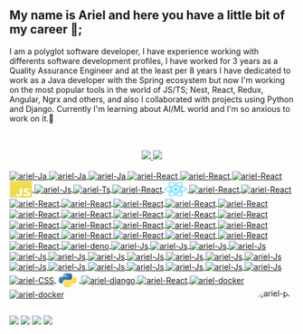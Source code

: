<div>
<br>
<h2>My name is Ariel and here you have a little bit of my career 🚀; </h2> 
I am a polyglot software developer, I have experience working with differents software development profiles, I have worked for 3 years as a Quality Assurance Engineer and at the least per 8 years I have dedicated to work as a Java developer with the Spring ecosystem but now I'm working on the most popular tools in the world of JS/TS; Nest, React, Redux, Angular, Ngrx and others, and also I collaborated with projects using Python and Django. Currently I'm learning about AI/ML world and I'm so anxious to work on it.🤖
</p>
<br><br>
<div align="center">
  <a href="https://github.com/reyduar">
  <img height="180em" src="https://github-readme-stats.vercel.app/api?username=reyduar&show_icons=true&theme=dark&include_all_commits=true&count_private=true"/>
  <img height="180em" src="https://github-readme-stats.vercel.app/api/top-langs/?username=reyduar&layout=compact&langs_count=7&theme=dark&include_all_commits=true&count_private=true"/>
</div>
</div>

<div style="display: inline_block"><br>
<img align="center" alt="ariel-Ja" height="30" width="40" src="https://cdn.jsdelivr.net/gh/devicons/devicon/icons/git/git-original.svg">
  <img align="center" alt="ariel-Ja" height="30" width="40" src="https://cdn.jsdelivr.net/gh/devicons/devicon/icons/java/java-original.svg">
  <img align="center" alt="ariel-Ja" height="30" width="40" src="https://cdn.jsdelivr.net/gh/devicons/devicon/icons/tomcat/tomcat-original.svg">
  <img align="center" alt="ariel-React" height="30" width="40" src="https://cdn.jsdelivr.net/gh/devicons/devicon/icons/spring/spring-original.svg">
  <img align="center" alt="ariel-React" height="30" width="40" src="https://cdn.jsdelivr.net/gh/devicons/devicon/icons/selenium/selenium-original.svg">
  <img align="center" alt="ariel-React" height="30" width="40" src="https://cdn.jsdelivr.net/gh/devicons/devicon/icons/apachekafka/apachekafka-original.svg">
  <img align="center" alt="ariel-Js" height="30" width="40" src="https://raw.githubusercontent.com/devicons/devicon/master/icons/javascript/javascript-plain.svg">
  <img align="center" alt="ariel-Js" height="30" width="40" src="https://cdn.jsdelivr.net/gh/devicons/devicon/icons/typescript/typescript-plain.svg">
  <img align="center" alt="ariel-Ts" height="30" width="40" src="https://cdn.jsdelivr.net/gh/devicons/devicon/icons/webpack/webpack-plain.svg">
  <img align="center" alt="ariel-React" height="30" width="40" src="https://cdn.jsdelivr.net/gh/devicons/devicon/icons/vuejs/vuejs-original.svg">
  <img align="center" alt="ariel-React" height="30" width="40" src="https://raw.githubusercontent.com/devicons/devicon/master/icons/react/react-original.svg">
  <img align="center" alt="ariel-React" height="30" width="40" src="https://cdn.jsdelivr.net/gh/devicons/devicon/icons/redux/redux-original.svg">
  <img align="center" alt="ariel-React" height="30" width="40" src="https://cdn.jsdelivr.net/gh/devicons/devicon/icons/jest/jest-plain.svg">
  <img align="center" alt="ariel-React" height="30" width="40" src="https://cdn.jsdelivr.net/gh/devicons/devicon/icons/materialui/materialui-original.svg">
  <img align="center" alt="ariel-React" height="30" width="40" src="https://cdn.jsdelivr.net/gh/devicons/devicon/icons/jasmine/jasmine-plain.svg">
  <img align="center" alt="ariel-React" height="30" width="40" src="https://cdn.jsdelivr.net/gh/devicons/devicon/icons/karma/karma-plain.svg">
  <img align="center" alt="ariel-React" height="30" width="40" src="https://cdn.jsdelivr.net/gh/devicons/devicon/icons/yarn/yarn-original.svg">
  <img align="center" alt="ariel-React" height="30" width="40" src="https://cdn.jsdelivr.net/gh/devicons/devicon/icons/mongodb/mongodb-original.svg">
  <img align="center" alt="ariel-React" height="30" width="40" src="https://cdn.jsdelivr.net/gh/devicons/devicon/icons/mysql/mysql-plain.svg">
  <img align="center" alt="ariel-React" height="30" width="40" src="https://www.primefaces.org/presskit/primereact-logo.svg">
  <img align="center" alt="ariel-React" height="30" width="40" src="https://www.primefaces.org/presskit/primeng-logo.svg">
  <img align="center" alt="ariel-React" height="30" width="40" src="https://www.primefaces.org/presskit/primevue-logo.svg">
  <img align="center" alt="ariel-React" height="30" width="40" src="https://cdn.jsdelivr.net/gh/devicons/devicon/icons/bootstrap/bootstrap-plain.svg">
  <img align="center" alt="ariel-React" height="30" width="40" src="https://cdn.jsdelivr.net/gh/devicons/devicon/icons/nodejs/nodejs-original.svg">
  <img align="center" alt="ariel-React" height="30" width="40" src="https://cdn.jsdelivr.net/gh/devicons/devicon/icons/nginx/nginx-original.svg">
  <img align="center" alt="ariel-React" height="30" width="40" src="https://cdn.jsdelivr.net/gh/devicons/devicon/icons/bamboo/bamboo-original-wordmark.svg">
  <img align="center" alt="ariel-React" height="30" width="40" src="https://cdn.jsdelivr.net/gh/devicons/devicon/icons/amazonwebservices/amazonwebservices-plain-wordmark.svg">
  <img align="center" alt="ariel-React" height="30" width="40" src="https://cdn.jsdelivr.net/gh/devicons/devicon/icons/heroku/heroku-plain.svg">
  <img align="center" alt="ariel-React" height="30" width="40" src="https://cdn.jsdelivr.net/gh/devicons/devicon/icons/storybook/storybook-original.svg">
  <img align="center" alt="ariel-React" height="30" width="40" src="https://cdn.jsdelivr.net/gh/devicons/devicon/icons/tensorflow/tensorflow-original.svg">
  <img align="center" alt="ariel-React" height="30" width="40" src="https://cdn.jsdelivr.net/gh/devicons/devicon/icons/tortoisegit/tortoisegit-original.svg">
  <img align="center" alt="ariel-React" height="30" width="40" src="https://cdn.jsdelivr.net/gh/devicons/devicon/icons/vscode/vscode-original.svg">
  <img align="center" alt="ariel-React" height="30" width="40" src="https://cdn.jsdelivr.net/gh/devicons/devicon/icons/circleci/circleci-plain.svg"> 
  <img align="center" alt="ariel-React" height="30" width="40" src="https://cdn.jsdelivr.net/gh/devicons/devicon/icons/angularjs/angularjs-original.svg">
  <img align="center" alt="ariel-deno" height="30" width="40" src="https://cdn.jsdelivr.net/gh/devicons/devicon/icons/denojs/denojs-original.svg">
  <img align="center" alt="ariel-Js" height="30" width="40" src="https://cdn.jsdelivr.net/gh/devicons/devicon/icons/gulp/gulp-plain.svg">
  <img align="center" alt="ariel-Js" height="30" width="40" src="https://cdn.jsdelivr.net/gh/devicons/devicon/icons/bower/bower-original.svg">
  <img align="center" alt="ariel-Js" height="30" width="40" src="https://cdn.jsdelivr.net/gh/devicons/devicon/icons/eslint/eslint-original.svg">
  <img align="center" alt="ariel-Js" height="30" width="40" src="https://cdn.jsdelivr.net/gh/devicons/devicon/icons/firebase/firebase-plain.svg">
  <img align="center" alt="ariel-Js" height="30" width="40" src="https://cdn.jsdelivr.net/gh/devicons/devicon/icons/github/github-original.svg">
  <img align="center" alt="ariel-Js" height="30" width="40" src="https://cdn.jsdelivr.net/gh/devicons/devicon/icons/gitlab/gitlab-plain.svg">
  <img align="center" alt="ariel-Js" height="30" width="40" src="https://cdn.jsdelivr.net/gh/devicons/devicon/icons/bitbucket/bitbucket-original.svg">
  <img align="center" alt="ariel-Js" height="30" width="40" src="https://cdn.jsdelivr.net/gh/devicons/devicon/icons/graphql/graphql-plain.svg">
  <img align="center" alt="ariel-Js" height="30" width="40" src="https://cdn.jsdelivr.net/gh/devicons/devicon/icons/gradle/gradle-plain.svg">
  <img align="center" alt="ariel-Js" height="30" width="40" src="https://cdn.jsdelivr.net/gh/devicons/devicon/icons/haskell/haskell-original.svg">
  <img align="center" alt="ariel-Js" height="30" width="40" src="https://cdn.jsdelivr.net/gh/devicons/devicon/icons/jquery/jquery-original.svg">
  <img align="center" alt="ariel-Js" height="30" width="40" src="https://cdn.jsdelivr.net/gh/devicons/devicon/icons/nestjs/nestjs-plain.svg">
  <img align="center" alt="ariel-Js" height="30" width="40" src="https://cdn.jsdelivr.net/gh/devicons/devicon/icons/groovy/groovy-original.svg">
  <img align="center" alt="ariel-Js" height="30" width="40" src="https://cdn.jsdelivr.net/gh/devicons/devicon/icons/npm/npm-original-wordmark.svg">
  <img align="center" alt="ariel-Js" height="30" width="40" src="https://cdn.jsdelivr.net/gh/devicons/devicon/icons/protractor/protractor-plain.svg">
  <img align="center" alt="ariel-Js" height="30" width="40" src="https://cdn.jsdelivr.net/gh/devicons/devicon/icons/ruby/ruby-plain.svg">
  <img align="center" alt="ariel-Js" height="30" width="40" src="https://cdn.jsdelivr.net/gh/devicons/devicon/icons/rspec/rspec-original.svg">
  <img align="center" alt="ariel-Js" height="30" width="40" src="https://cdn.jsdelivr.net/gh/devicons/devicon/icons/grunt/grunt-original.svg">
  <img align="center" alt="ariel-CSS" height="30" width="40" src="https://cdn.jsdelivr.net/gh/devicons/devicon/icons/gatsby/gatsby-plain.svg">
  <img align="center" alt="ariel-Python" height="30" width="40" src="https://raw.githubusercontent.com/devicons/devicon/master/icons/python/python-original.svg">
  <img align="center" alt="ariel-django" height="30" width="40" src="https://cdn.jsdelivr.net/gh/devicons/devicon/icons/django/django-plain.svg">
  <img align="center" alt="ariel-React" height="30" width="40" src="https://cdn.jsdelivr.net/gh/devicons/devicon/icons/jupyter/jupyter-original-wordmark.svg">
  <img align="center" alt="ariel-docker" height="30" width="40" src="https://cdn.jsdelivr.net/gh/devicons/devicon/icons/docker/docker-plain.svg">
  <img align="center" alt="ariel-docker" height="30" width="40" src="https://cdn.jsdelivr.net/gh/devicons/devicon/icons/jenkins/jenkins-original.svg">
  <img align="right" alt="ariel-pic" height="150" style="border-radius:50px;" src="https://avatars.githubusercontent.com/u/1919217?v=4?width=676&height=676">
</div>

##

<div> 
  <a href="https://www.youtube.com/user/ArielSorgens/videos" target="_blank"><img src="https://img.shields.io/badge/YouTube-FF0000?style=for-the-badge&logo=youtube&logoColor=white" target="_blank"></a>
 	<a href="https://www.twitch.tv/lorddevian" target="_blank"><img src="https://img.shields.io/badge/Twitch-9146FF?style=for-the-badge&logo=twitch&logoColor=white" target="_blank"></a>
  <a href = "mailto:iariel.javauser@gmail.com"><img src="https://img.shields.io/badge/-Gmail-%23333?style=for-the-badge&logo=gmail&logoColor=white" target="_blank"></a>
  <a href="https://www.linkedin.com/in/arielduarte" target="_blank"><img src="https://img.shields.io/badge/-LinkedIn-%230077B5?style=for-the-badge&logo=linkedin&logoColor=white" target="_blank"></a>  
  
</div>
<div align="center">
  
 <!--  ![Snake animation](https://github.com/reyduar/reyduar/blob/output/github-contribution-grid-snake.svg)  -->
  
</div>


